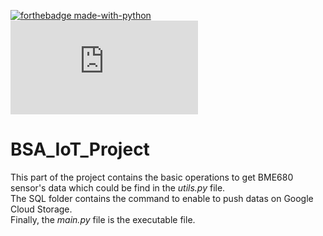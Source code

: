[![forthebadge made-with-python](http://ForTheBadge.com/images/badges/made-with-python.svg)](https://www.python.org/)    
[![Npm package license](https://badgen.net/npm/license/discord.js)](https://npmjs.com/package/discord.js)

# BSA_IoT_Project
This part of the project contains the basic operations to get BME680 sensor's data which could be find in the *utils.py* file.   
The SQL folder contains the command to enable to push datas on Google Cloud Storage.   
Finally, the *main.py* file is the executable file.